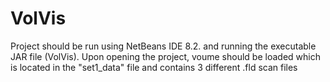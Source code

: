 # VolVis

Project should be run using NetBeans IDE 8.2. and running the executable JAR file (VolVis). Upon opening the project, voume should be loaded which is located in the "set1_data" file and contains 3 different .fld scan files
